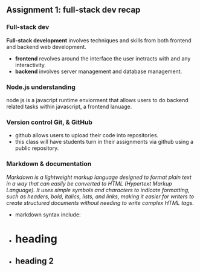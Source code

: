 ## Assignment 1: full-stack dev recap

### Full-stack dev

**Full-stack development** involves techniques and skills from both frontend and backend web development.

- **frontend** revolves around the interface the user inetracts with and any interactivity.
- **backend** involves server management and database management.

### Node.js understanding

node js is a javacript runtime enviorment that allows users to do backend related tasks within javascript, a frontend lanuage.

### Version control Git, & GitHub

- github allows users to upload their code into repositories.
- this class will have students turn in their assignments via github using a public repository.

### Markdown & documentation

_Markdown is a lightweight markup language designed to format plain text in a way that can easily be converted to HTML (Hypertext Markup Language). It uses simple symbols and characters to indicate formatting, such as headers, bold, italics, lists, and links, making it easier for writers to create structured documents without needing to write complex HTML tags._

- markdown syntax include:
- # heading
- ## heading 2
